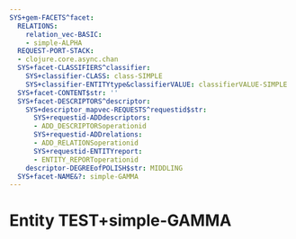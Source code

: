 ```yaml
---
SYS+gem-FACETS^facet:
  RELATIONS:
    relation_vec-BASIC:
    - simple-ALPHA
  REQUEST-PORT-STACK:
  - clojure.core.async.chan
  SYS+facet-CLASSIFIERS^classifier:
    SYS+classifier-CLASS: class-SIMPLE
    SYS+classifier-ENTITYtype&classifierVALUE: classifierVALUE-SIMPLE
  SYS+facet-CONTENT$str: ''
  SYS+facet-DESCRIPTORS^descriptor:
    SYS+descriptor_mapvec-REQUESTS^requestid$str:
      SYS+requestid-ADDdescriptors:
      - ADD_DESCRIPTORSoperationid
      SYS+requestid-ADDrelations:
      - ADD_RELATIONSoperationid
      SYS+requestid-ENTITYreport:
      - ENTITY_REPORToperationid
    descriptor-DEGREEofPOLISH$str: MIDDLING
  SYS+facet-NAME&?: simple-GAMMA
---
```

# Entity TEST+simple-GAMMA

